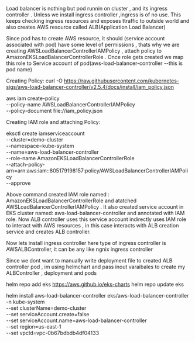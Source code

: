Load balancer is nothing but pod runnin on cluster , and its ingress controller . Unless we install ingress controller ,ingress is of no use. This keeps checking ingress resources and exposes ttraffic to outside world and also creates AWS resource called ALB(Application Load Balancer)

Since pod has to create AWS resource, it should (service account associated with pod) have some level of permissions , thats why we are creating AWSLoadBalancerControllerIAMPolicy  , attach policy to AmazonEKSLoadBalancerControllerRole . Once role gets created we map this role to Service account of pod(aws-load-balancer-controller --this is pod name)

Creating Policy: 
curl -O https://raw.githubusercontent.com/kubernetes-sigs/aws-load-balancer-controller/v2.5.4/docs/install/iam_policy.json

aws iam create-policy \
    --policy-name AWSLoadBalancerControllerIAMPolicy \
    --policy-document file://iam_policy.json

Creating IAM role and attaching Policy:

eksctl create iamserviceaccount \
  --cluster=demo-cluster \
  --namespace=kube-system \
  --name=aws-load-balancer-controller \
  --role-name AmazonEKSLoadBalancerControllerRole \
  --attach-policy-arn=arn:aws:iam::805179198157:policy/AWSLoadBalancerControllerIAMPolicy \
  --approve

  Above command created IAM role named : AmazonEKSLoadBalancerControllerRole and atatched AWSLoadBalancerControllerIAMPolicy . It also created service account in EKS cluster named: aws-load-balancer-controller and annotated with IAM role. Now ALB controller uses this service account indirectly uses IAM role to interact with AWS resources , in this case interacts with ALB creation service and creates ALB controller.

  Now lets install ingress controller  here type of ingress controller is AWSALBController, it can be any like ngnix ingress controller

  Since we dont want to manually write deployment file to created ALB controller pod , im using helmchart and pass inout varaibales to create my ALBController , deployment and pods

  helm repo add eks https://aws.github.io/eks-charts
  helm repo update eks

 helm install aws-load-balancer-controller eks/aws-load-balancer-controller \
  -n kube-system \
  --set clusterName=demo-cluster \
  --set serviceAccount.create=false \
  --set serviceAccount.name=aws-load-balancer-controller \
  --set region=us-east-1 \
  --set vpcId=vpc-0b67bdbdb4df04133
